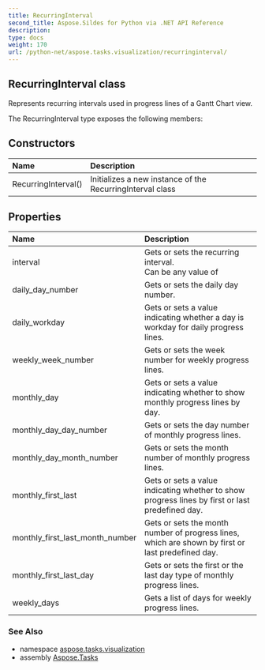 ```yaml
---
title: RecurringInterval
second_title: Aspose.Sildes for Python via .NET API Reference
description: 
type: docs
weight: 170
url: /python-net/aspose.tasks.visualization/recurringinterval/
---
```


## RecurringInterval class

Represents recurring intervals used in progress lines of a Gantt Chart view.

The RecurringInterval type exposes the following members:
## Constructors
| Name | Description |
| :- | :- |
|RecurringInterval()|Initializes a new instance of the RecurringInterval class|
## Properties
| Name | Description |
| :- | :- |
|interval|Gets or sets the recurring interval.<br/>            Can be any value of|
|daily_day_number|Gets or sets the daily day number.|
|daily_workday|Gets or sets a value indicating whether a day is workday for daily progress lines.|
|weekly_week_number|Gets or sets the week number for weekly progress lines.|
|monthly_day|Gets or sets a value indicating whether to show monthly progress lines by day.|
|monthly_day_day_number|Gets or sets the day number of monthly progress lines.|
|monthly_day_month_number|Gets or sets the month number of monthly progress lines.|
|monthly_first_last|Gets or sets a value indicating whether to show progress lines by first or last predefined day.|
|monthly_first_last_month_number|Gets or sets the month number of progress lines, which are shown by first or last predefined day.|
|monthly_first_last_day|Gets or sets the first or the last day type of monthly progress lines.|
|weekly_days|Gets a list of days for weekly progress lines.|

### See Also

* namespace [aspose.tasks.visualization](../../aspose.tasks.visualization/)
* assembly [Aspose.Tasks](/tasks/python-net/)

